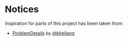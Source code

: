 # Notices
Inspiration for parts of this project has been taken from:

- [ProblemDetails](https://github.com/khellang/Middleware) by [@khellang](https://github.com/khellang)